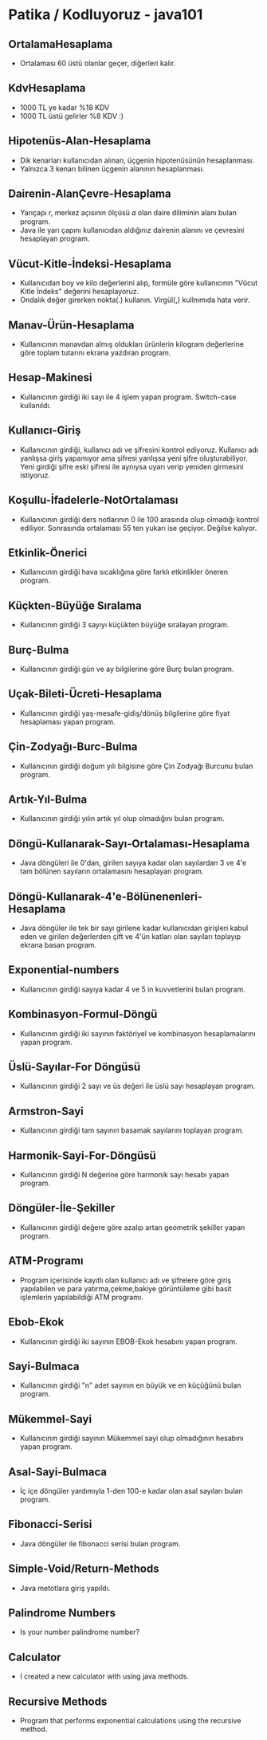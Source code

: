 # Patika / Kodluyoruz - java101

## OrtalamaHesaplama
- Ortalaması 60 üstü olanlar geçer, diğerleri kalır.
  
## KdvHesaplama
- 1000 TL ye kadar %18 KDV
- 1000 TL üstü gelirler %8 KDV :)

## Hipotenüs-Alan-Hesaplama
- Dik kenarları kullanıcıdan alınan, üçgenin hipotenüsünün hesaplanması.
- Yalnızca 3 kenarı bilinen üçgenin alanının hesaplanması.

## Dairenin-AlanÇevre-Hesaplama
- Yarıçapı r, merkez açısının ölçüsü 𝛼 olan daire diliminin alanı bulan program.
- Java ile yarı çapını kullanıcıdan aldığınız dairenin alanını ve çevresini hesaplayan program.

## Vücut-Kitle-İndeksi-Hesaplama
- Kullanıcıdan boy ve kilo değerlerini alıp, formüle göre kullanıcının "Vücut Kitle İndeks" değerini hesaplayoruz.
- Ondalık değer girerken nokta(.) kullanın. Virgül(,) kullnımıda hata verir.

## Manav-Ürün-Hesaplama
- Kullanıcının manavdan almış oldukları ürünlerin kilogram değerlerine göre toplam tutarını ekrana yazdıran program.

## Hesap-Makinesi
- Kullanıcının girdiği iki sayı ile 4 işlem yapan program. Switch-case kullanıldı.

## Kullanıcı-Giriş
- Kullanıcının girdiği, kullanıcı adı ve şifresini kontrol ediyoruz. Kullanıcı adı yanlışsa giriş yapamıyor ama şifresi yanlışsa yeni şifre oluşturabiliyor. Yeni girdiği şifre eski şifresi ile aynıysa uyarı verip yeniden girmesini istiyoruz.

## Koşullu-İfadelerle-NotOrtalaması
- Kullanıcının girdiği ders notlarının 0 ile 100 arasında olup olmadığı kontrol ediliyor. Sonrasında ortalaması 55 ten yukarı ise geçiyor. Değilse kalıyor.

## Etkinlik-Önerici
- Kullanıcının girdiği hava sıcaklığına göre farklı etkinlikler öneren program.

## Küçkten-Büyüğe Sıralama
- Kullanıcının girdiği 3 sayıyı küçükten büyüğe sıralayan program.

## Burç-Bulma
- Kullanıcının girdiği gün ve ay bilgilerine göre Burç bulan program.


## Uçak-Bileti-Ücreti-Hesaplama
- Kullanıcının girdiği yaş-mesafe-gidiş/dönüş bilgilerine göre fiyat hesaplaması yapan program.

## Çin-Zodyağı-Burc-Bulma
- Kullanıcının girdiği doğum yılı bilgisine göre Çin Zodyağı Burcunu bulan program.


## Artık-Yıl-Bulma
- Kullanıcının girdiği yılın artık yıl olup olmadığını bulan program.

## Döngü-Kullanarak-Sayı-Ortalaması-Hesaplama 
- Java döngüleri ile 0'dan, girilen sayıya kadar olan sayılardan 3 ve 4'e tam bölünen sayıların ortalamasını hesaplayan program.

## Döngü-Kullanarak-4'e-Bölünenenleri-Hesaplama 
- Java döngüler ile tek bir sayı girilene kadar kullanıcıdan girişleri kabul eden ve girilen değerlerden çift ve 4'ün katları olan sayıları toplayıp ekrana basan program.

## Exponential-numbers
- Kullanıcının girdiği sayıya kadar 4 ve 5 in kuvvetlerini bulan program.

## Kombinasyon-Formul-Döngü
- Kullanıcının girdiği iki sayının faktöriyel ve kombinasyon hesaplamalarını yapan program.

## Üslü-Sayılar-For Döngüsü
- Kullanıcının girdiği 2 sayı ve üs değeri ile üslü sayı hesaplayan program.

## Armstron-Sayi
- Kullanıcının girdiği tam sayının basamak sayılarını toplayan program.

## Harmonik-Sayi-For-Döngüsü
- Kullanıcının girdiği N değerine göre harmonik sayı hesabı yapan program.

## Döngüler-İle-Şekiller
- Kullanıcının girdiği değere göre azalıp artan geometrik şekiller yapan program.

## ATM-Programı
- Program içerisinde kayıtlı olan kullanıcı adı ve şifrelere göre giriş yapılabilen ve para yatırma,çekme,bakiye görüntüleme gibi basit işlemlerin yapılabildiği ATM programı.

## Ebob-Ekok
- Kullanıcının girdiği iki sayının EBOB-Ekok hesabını yapan program.

## Sayi-Bulmaca
- Kullanıcının girdiği "n" adet sayının en büyük ve en küçüğünü bulan program.

## Mükemmel-Sayi
- Kullanıcının girdiği sayının Mükemmel sayi olup olmadığının hesabını yapan program.

## Asal-Sayi-Bulmaca
- İç içe döngüler yardımıyla 1-den 100-e kadar olan asal sayıları bulan program.

## Fibonacci-Serisi
- Java döngüler ile fibonacci serisi bulan program.

## Simple-Void/Return-Methods
- Java metotlara giriş yapıldı.

## Palindrome Numbers 
- Is your number palindrome number?

## Calculator 
- I created a new calculator with using java methods. 

## Recursive Methods 
- Program that performs exponential calculations using the recursive method. 